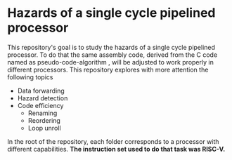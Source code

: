 # Hazards of a single cycle pipelined processor
This repository's goal is to study the hazards of a single cycle pipelined processor. To do that the same assembly code, derived from the C code named as pseudo-code-algorithm , will be adjusted to work properly in different processors. This repository explores with more attention the following topics
- Data forwarding
- Hazard detection
- Code efficiency
  - Renaming
  - Reordering
  - Loop unroll 
  
In the root of the repository, each folder corresponds to a processor with different capabilities.
**The instruction set used to do that task was RISC-V.**
